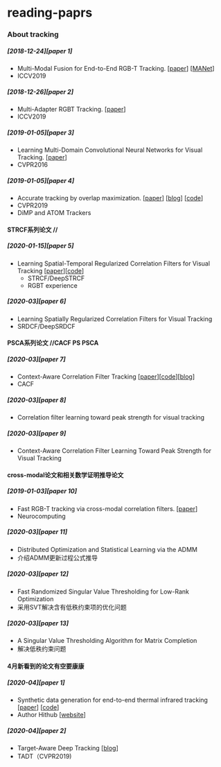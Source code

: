# reading-paprs

### About tracking

##### [2018-12-24][paper 1]
* Multi-Modal Fusion for End-to-End RGB-T Tracking. [[paper](https://arxiv.org/pdf/1908.11714v1.pdf)] [[MANet](https://github.com/Alexadlu/MANet)]
* ICCV2019

##### [2018-12-26][paper 2]
* Multi-Adapter RGBT Tracking. [[paper](https://arxiv.org/pdf/1907.07485.pdf)]
* ICCV2019


##### [2019-01-05][paper 3]
* Learning Multi-Domain Convolutional Neural Networks for Visual Tracking. [[paper](https://ieeexplore.ieee.org/stamp/stamp.jsp?tp=&arnumber=7780834)]
* CVPR2016


##### [2019-01-05][paper 4]
* Accurate tracking by overlap maximization. [[paper](https://arxiv.org/pdf/1811.07628.pdf)] [[blog](https://blog.csdn.net/sinat_27318881/article/details/84668861)] [[code](https://github.com/visionml/pytracking)]
* CVPR2019
* DiMP and ATOM Trackers


#### STRCF系列论文 //
##### [2020-01-15][paper 5]
* Learning Spatial-Temporal Regularized Correlation Filters for Visual Tracking [[paper](https://arxiv.org/pdf/1803.08679.pdf)][[code](https://github.com/GarfieldF/RGBT-tracking)]
  * STRCF/DeepSTRCF
  * RGBT experience 

##### [2020-03][paper 6]
* Learning Spatially Regularized Correlation Filters for Visual Tracking
* SRDCF/DeepSRDCF

#### PSCA系列论文 //CACF PS PSCA
##### [2020-03][paper 7]
* Context-Aware Correlation Filter Tracking [[paper](https://arxiv.org/pdf/1803.08679.pdf)][[code](https://github.com/GarfieldF/RGBT-tracking)][[blog](https://blog.csdn.net/ms961516792/article/details/81774979)]
* CACF

##### [2020-03][paper 8]
* Correlation filter learning toward peak strength for visual tracking

##### [2020-03][paper 9]
* Context-Aware Correlation Filter Learning Toward Peak Strength for Visual Tracking

#### cross-modal论文和相关数学证明推导论文
##### [2019-01-03][paper 10]
* Fast RGB-T tracking via cross-modal correlation filters. [[paper](https://pdf.sciencedirectassets.com/271597/1-s2.0-S0925231219X00041/1-s2.0-S0925231219300347/main.pdf?X-Amz-Security-Token=IQoJb3JpZ2luX2VjEPP%2F%2F%2F%2F%2F%2F%2F%2F%2F%2FwEaCXVzLWVhc3QtMSJGMEQCIDhF56sYRXWN66GtkYleCk9oKYzFsF3x%2FeW4tNl%2Bd3D5AiB%2FxvMnMBUOm1FdJDXa8mAk7y5zpYRog4uwaBsTRDeO9iq0AwhrEAIaDDA1OTAwMzU0Njg2NSIMDjW1e5%2F8ou%2BcDTmwKpED47CoTZ9i%2F%2F5QQoDOndLVtknKk9%2FRPeL7UYd09KhN7OFKOrxKVjNsP8BWnOH3%2B3Tr7dTKZKZN%2BZsOmN0wrmkEGtTRqpnr0whv4F9TJMXgpamda39p1dnL4HNkibTWBYB8H6F42fxXW25E7QwNEunxTS1k7DHScVSR%2BSxcKzBsSNe9SWeFoTQjJdszOmshPVUM6CgPhs920tvOTlgrplUQdWR%2BCNWG1smSgOVYyBdle3ut9gmLy35FxwbHqyE%2F4WaVk9%2B2pJvy9rk0BRexyX712lDZJeK9pI2NEjmyySKdz1ySbJgpT2jh5gQR7g%2BtFuDLGeuZKIM3qIOblH%2BGwQWzMRnXbqU%2BUNXf33q5zZIaaacGy%2Bb2UWQ%2BPjCCr3JZmsmUGCUbpdnBNFlauML0N8jgKm4JUkLw2%2B9bB7qlxJeEFKJ80axYYPfEV4krlZEIRcijBdwv73ygrqxYI5LJmyxt99mpMSK9EPEzbpiEeA2mJyTsZZnGvAX9wJTW9X56L2goPdcPxjVEykcb7GVYv8%2B%2BIEsw1I3F8AU67AFT69iGWgYx5cnde4z58UOqZYnFyKCkiDcS4xsiQh4eUS1vBAcWvc3YtaCJgawHN35W8cGpz2PXp%2F%2BKEvPxUZDHrooo%2Fpj3kJcauyC2v%2Fg4Tczg1aNWK%2F4%2FBheV9NULf5uG7lipqL245L%2FbnSTQGajB%2FfYVczSHZpmqBkFvjidKERbcp%2FGwkUVGhwpPb8AR320Bb1xyPWKnncLhsz0HKM%2BI5aSZYxsaCCqEtI9m0Y%2FYgyJuR%2FwO4cB%2FHlGnloxsstx8P%2FmOm5Ms1P8bxCd29HJVZkYKgoXfyOzHAjmBiAJ8yPMol6IKwM7HKAcINA%3D%3D&X-Amz-Algorithm=AWS4-HMAC-SHA256&X-Amz-Date=20200105T024537Z&X-Amz-SignedHeaders=host&X-Amz-Expires=300&X-Amz-Credential=ASIAQ3PHCVTYZWRC7F7I%2F20200105%2Fus-east-1%2Fs3%2Faws4_request&X-Amz-Signature=1a678ed2c1c7491a0b4af8d86f4723c55432be9ea4c39da032d1960a599e5825&hash=7baaf4cd5995b16cc5ae524fe1404e17aa33b9017e6545c9e8f8d3bd16040540&host=68042c943591013ac2b2430a89b270f6af2c76d8dfd086a07176afe7c76c2c61&pii=S0925231219300347&tid=spdf-966edf11-e409-40ff-ba45-21cb0c3a2a8a&sid=456196b9425c2241c74a7853b4b95bd4fed8gxrqa&type=client)]
* Neurocomputing

##### [2020-03][paper 11]
* Distributed Optimization and Statistical Learning via the ADMM
* 介绍ADMM更新过程公式推导

##### [2020-03][paper 12]
* Fast Randomized Singular Value Thresholding for Low-Rank Optimization
* 采用SVT解决含有低秩约束项的优化问题

##### [2020-03][paper 13]
* A Singular Value Thresholding Algorithm for Matrix Completion
* 解决低秩约束问题


#### 4月新看到的论文有空要康康
##### [2020-04][paper 1]
* Synthetic data generation for end-to-end thermal infrared tracking [[paper](https://arxiv.org/pdf/1806.01013.pdf)] [[code](https://github.com/Alexadlu/generatedTIR_tracking)]
* Author Hithub [[website](https://github.com/Alexadlu)]

##### [2020-04][paper 2]
* Target-Aware Deep Tracking [[blog](https://blog.csdn.net/sinat_31184961/article/details/89282232)]
* TADT（CVPR2019)


